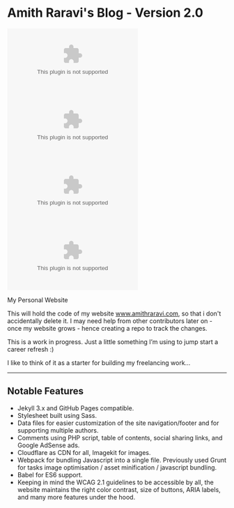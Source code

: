 # Amith Raravi's Blog - Version 2.0

![raravi](https://img.shields.io/github/license/raravi/amithraravi2.com) ![raravi](https://img.shields.io/github/package-json/v/raravi/amithraravi2.com) ![raravi](https://img.shields.io/circleci/build/github/raravi/amithraravi2.com) ![raravi](https://img.shields.io/depfu/raravi/amithraravi2.com)

My Personal Website

This will hold the code of my website www.amithraravi.com, so that i don't accidentally delete it. I may need help from other contributors later on - once my website grows - hence creating a repo to track the changes.

This is a work in progress. Just a little something I’m using to jump start a career refresh :)

I like to think of it as a starter for building my freelancing work…

---

## Notable Features

* Jekyll 3.x and GitHub Pages compatible.
* Stylesheet built using Sass.
* Data files for easier customization of the site navigation/footer and for supporting multiple authors.
* Comments using PHP script, table of contents, social sharing links, and Google AdSense ads.
* Cloudflare as CDN for all, Imagekit for images.
* Webpack for bundling Javascript into a single file. Previously used Grunt for tasks image optimisation / asset minification / javascript bundling.
* Babel for ES6 support.
* Keeping in mind the WCAG 2.1 guidelines to be accessible by all, the website maintains the right color contrast, size of buttons, ARIA labels, and many more features under the hood.
